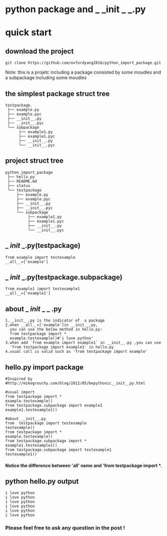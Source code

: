 # python  package and _ _init _ _.py

# quick start 
## download the project 
```
git clone https://github.com/oxfordyang2016/python_import_package.git
```

Note: this is a projetc including a package consisted by some moudles and a subpackage including some moudles

## the simplest package struct tree 
```
testpackage.
 ├── example.py
 ├── example.pyc
 ├── __init__.py
 ├── __init__.pyc
 └── subpackage
      ├── example1.py
      ├── example1.pyc
      ├── __init__.py
      └── __init__.pyc
```
## project  struct tree
```
python_import_package
 ├── hello.py
 ├── README.md
 ├── status
 └── testpackage
     ├── example.py
     ├── example.pyc
     ├── __init__.py
     ├── __init__.pyc
     └── subpackage
          ├── example1.py
          ├── example1.pyc
          ├── __init__.py
          └── __init__.pyc
```


## _ _init_ _.py(testpackage)
```
from example import testexample
__all__=['example']
```
## _ _init_ _.py(testpackage.subpackage)

```
from example1 import testexample1
__all__=['example1']
```
## about _ _init_ _ _ .py
```
1.__init__.py is the indicator of  a package 
2.when __all__=['example']in __init__.py,
  you can use the below method in hello.py: 
  from testpackage import * 
  example.testexample()#'i love python'
3.when add `from example import example1` in __init__.py ,you can use 
  'from testpackage import example1' in hello.py  
4.usual call is valid such as 'from testpackage import example'  
```
## hello.py import package 
```
#Inspired by #http://mikegrouchy.com/blog/2012/05/bepythonic__init__py.html

#usual import
from testpackage import *
example.testexample()
from testpackage.subpackage import example1
example1.testexample1()

#about __init__.py
from  testpackage import testexample
testexample()
from testpackage import *
example.testexample()
from testpackage.subpackage import *
example1.testexample1()
from testpackage.subpackage import testexample1
testexample1()
```
####  Notice the difference between '__all__' name and 'from testpackage import *.


## python hello.py output
```
i love python
i love python
i love python
i love python
i love python
i love python
```

###  Please feel free to ask any question in the post !





